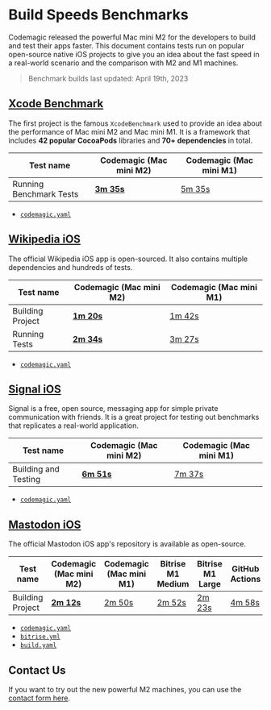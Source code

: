 # Build Speeds Benchmarks

Codemagic released the powerful Mac mini M2 for the developers to build and test their apps faster. This document contains tests run on popular open-source native iOS projects to give you an idea about the fast speed in a real-world scenario and the comparison with M2 and M1 machines.

> Benchmark builds last updated: April 19th, 2023

## [Xcode Benchmark](https://github.com/nevercode-rudrank/Benchmarks/tree/benchmark)

The first project is the famous `XcodeBenchmark` used to provide an idea about the performance of Mac mini M2 and Mac mini M1. It is a framework that includes **42 popular CocoaPods** libraries and **70+ dependencies** in total.

**Test name** | **Codemagic (Mac mini M2)** | **Codemagic (Mac mini M1)**
--- | --- | ---
Running Benchmark Tests | [**3m 35s**](https://codemagic.io/app/6269b3cc6248df946a077233/build/643fb4210684b3b2706ae810) | [5m 35s](https://codemagic.io/app/6269b3cc6248df946a077233/build/643fb41cb7c6fae51e9d3a12)

- [`codemagic.yaml`](https://github.com/nevercode-rudrank/Benchmarks/blob/benchmark/codemagic.yaml)

## [Wikipedia iOS](https://github.com/nevercode-rudrank/wikipedia-ios)

The official Wikipedia iOS app is open-sourced. It also contains multiple dependencies and hundreds of tests.

**Test name** | **Codemagic (Mac mini M2)** | **Codemagic (Mac mini M1)**
--- | --- | ---
Building Project | [**1m 20s**](https://codemagic.io/app/6267c85aeb4a9a0e7b7eba1b/build/643fa4ada6c16df739a8e5c8) | [1m 42s](https://codemagic.io/app/6267c85aeb4a9a0e7b7eba1b/build/643fa4ada6c16df739a8e5c7)
Running Tests | [**2m 34s**](https://codemagic.io/app/6267c85aeb4a9a0e7b7eba1b/build/643fa4ada6c16df739a8e5c8) | [3m 27s](https://codemagic.io/app/6267c85aeb4a9a0e7b7eba1b/build/643fa4ada6c16df739a8e5c7)

- [`codemagic.yaml`](https://github.com/nevercode-rudrank/wikipedia-ios/blob/main/codemagic.yaml)

## [Signal iOS](https://github.com/nevercode-rudrank/Signal-iOS)

Signal is a free, open source, messaging app for simple private communication with friends. It is a great project for testing out benchmarks that replicates a real-world application.

**Test name** | **Codemagic (Mac mini M2)** | **Codemagic (Mac mini M1)**
--- | --- | ---
Building and Testing | [**6m 51s**](https://codemagic.io/app/626e67f46248df64e0b79f91/build/643fb05d4d88a8c286334f33) | [7m 37s](https://codemagic.io/app/626e67f46248df64e0b79f91/build/643fb05d4d88a8c286334f33)

- [`codemagic.yaml`](https://github.com/nevercode-rudrank/Signal-iOS/blob/main/codemagic.yaml)

## [Mastodon iOS](https://github.com/nevercode-rudrank/mastodon-ios)

The official Mastodon iOS app's repository is available as open-source.

**Test name** | **Codemagic (Mac mini M2)** | **Codemagic (Mac mini M1)** | Bitrise M1 Medium | Bitrise M1 Large | GitHub Actions 
--- | --- | --- | --- | --- | ---
Building Project | [**2m 12s**](https://codemagic.io/app/63a21b433246c3f84a9da7d4/build/643faf0fc112ac5cd5e19fb8) | [2m 50s](https://codemagic.io/app/63a21b433246c3f84a9da7d4/build/643faf0fc112ac5cd5e19fb6) | [2m 52s](https://app.bitrise.io/build/fe09816a-fbfb-4a52-af39-fcc502606d1a) | [2m 23s](https://app.bitrise.io/build/fa7e62a8-d9d9-4ad6-a0ef-0126fffddf0f) | [4m 58s](https://github.com/nevercode-rudrank/mastodon-ios/actions/runs/4796587895)

- [`codemagic.yaml`](https://github.com/nevercode-rudrank/mastodon-ios/blob/develop/codemagic.yaml)
- [`bitrise.yml`](https://github.com/nevercode-rudrank/mastodon-ios/blob/develop/bitrise.yml)
- [`build.yaml`](https://github.com/nevercode-rudrank/mastodon-ios/blob/develop/.github/workflows/build.yml)

## Contact Us
If you want to try out the new powerful M2 machines, you can use the [contact form here](https://codemagic.io/contact/).
